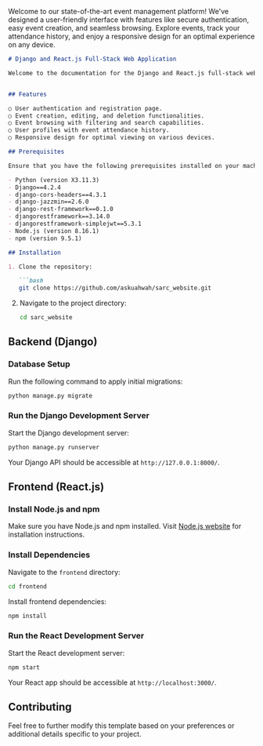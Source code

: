 
Welcome to our state-of-the-art event management platform! We've designed a user-friendly interface with features like secure authentication, easy event creation, and seamless browsing. Explore events, track your attendance history, and enjoy a responsive design for an optimal experience on any device.

```markdown
# Django and React.js Full-Stack Web Application

Welcome to the documentation for the Django and React.js full-stack web application. This project combines the Django framework for the backend and React.js for the frontend, creating a powerful and modern web application.


## Features

○ User authentication and registration page.
○ Event creation, editing, and deletion functionalities.
○ Event browsing with filtering and search capabilities.
○ User profiles with event attendance history.
○ Responsive design for optimal viewing on various devices.

## Prerequisites

Ensure that you have the following prerequisites installed on your machine:

- Python (version X3.11.3)
- Django==4.2.4
- django-cors-headers==4.3.1
- django-jazzmin==2.6.0
- django-rest-framework==0.1.0
- djangorestframework==3.14.0
- djangorestframework-simplejwt==5.3.1
- Node.js (version 8.16.1)
- npm (version 9.5.1)

## Installation

1. Clone the repository:

   ```bash
   git clone https://github.com/askuahwah/sarc_website.git
   ```

2. Navigate to the project directory:

   ```bash
   cd sarc_website
   ```

## Backend (Django)

### Database Setup

Run the following command to apply initial migrations:

```bash
python manage.py migrate
```

### Run the Django Development Server

Start the Django development server:

```bash
python manage.py runserver
```

Your Django API should be accessible at `http://127.0.0.1:8000/`.

## Frontend (React.js)

### Install Node.js and npm

Make sure you have Node.js and npm installed. Visit [Node.js website](https://nodejs.org/) for installation instructions.

### Install Dependencies

Navigate to the `frontend` directory:

```bash
cd frontend
```

Install frontend dependencies:

```bash
npm install
```

### Run the React Development Server

Start the React development server:

```bash
npm start
```

Your React app should be accessible at `http://localhost:3000/`.

## Contributing

Feel free to further modify this template based on your preferences or additional details specific to your project.
